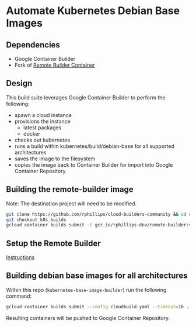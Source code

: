 # Automate Kubernetes Debian Base Images

## Dependencies

* Google Container Builder
* Fork of [Remote Builder Container](https://github.com/rphillips/cloud-builders-community/tree/k8s_builds/remote-builder)

## Design

This build suite leverages Google Container Builder to perform the following:

* spawn a cloud instance
* provisions the instance
  * latest packages
  * docker
* checks out kubernetes
* runs a build within kubernetes/build/debian-base for all supported architectures
* saves the image to the filesystem
* copies the image back to Container Builder for import into Google Container Repository

## Building the remote-builder image

Note: The destination project will need to be modified.

``` sh
git clone https://github.com/rphillips/cloud-builders-community && cd cloud-builders-community
git checkout k8s_builds
gcloud container builds submit -t gcr.io/rphillips-dev/remote-builder:v0.3.1 . 
```

## Setup the Remote Builder

[Instructions](https://github.com/rphillips/cloud-builders-community/tree/fixes/cleanup_and_doc_fix/remote-builder#quick-start)

## Building debian base images for all architectures

Within this repo (`kubernetes-base-image-builder`) run the following command:

``` sh
gcloud container builds submit --config cloudbuild.yaml --timeout=1h .
```

Resulting containers will be pushed to Google Container Repository.
